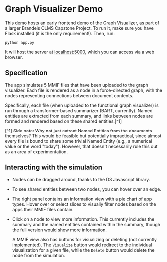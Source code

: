 # Graph Visualizer Demo

This demo hosts an early frontend demo of the Graph Visualizer, as part of a larger Brandeis CLMS Capstone Project. To run it, make sure you have Flask installed (it is the only requirement!). Then, run:

```
python app.py
```

It will host the server at [localhost:5000](localhost:5000), which you can access via a web browser.

## Specification

The app simulates 5 MMIF files that have been uploaded to the graph visualizer. Each file is rendered as a node in a force-directed graph, with the nodes representing connections between document contents.

Specifically, each file (when uploaded to the functional graph visualizer) is run through a transformer-based summarizer (BART, currently). Named entities are extracted from each summary, and links between nodes are formed and rendered based on these shared entities.[^1]

[^1] Side note: Why not just extract Named Entities from the documents themselves? This would be feasible but potentially impractical, since almost every file is bound to share some trivial Named Entity (e.g., a numerical value or the word "today"). However, that doesn't necessarily rule this out as an area of experimentation. 

## Interacting with the simulation

- Nodes can be dragged around, thanks to the D3 Javascript library. 
- To see shared entities between two nodes, you can hover over an edge.
- The right panel contains an information view with a pie chart of app types. Hover over or select slices to visually filter nodes based on the apps their MMIF files contain.
- Click on a node to view more information. This currently includes the summary and the named entities contained within the summary, though the full version would show more information. 

    A MMIF view also has buttons for visualizing or deleting (not currently implemented). The `Visualize` button would redirect to the individual visualization for a given file, while the `Delete` button would delete the node from the simulation. 